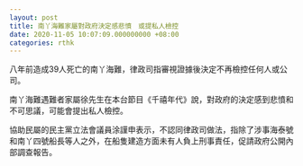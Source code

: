 ```yaml
---
layout: post
title: 南丫海難家屬對政府決定感悲憤　或提私人檢控
date: 2020-11-05 10:07:09.000000000 +08:00
categories: rthk
---
```


八年前造成39人死亡的南丫海難，律政司指審視證據後決定不再檢控任何人或公司。

南丫海難遇難者家屬徐先生在本台節目《千禧年代》說，對政府的決定感到悲憤和不可思議，可能會提出私人檢控。

協助民屬的民主黨立法會議員涂謹申表示，不認同律政司做法，指除了涉事海泰號和南丫四號船長等人之外，在船隻建造方面未有人負上刑事責任，促請政府公開內部調查報告。
